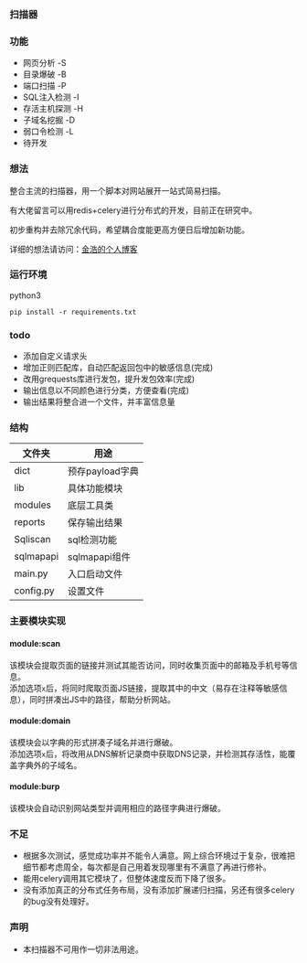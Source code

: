 ### 扫描器

### 功能

- 网页分析 -S
- 目录爆破 -B
- 端口扫描 -P
- SQL注入检测 -I
- 存活主机探测 -H
- 子域名挖掘 -D
- 弱口令检测 -L
- 待开发



### 想法

整合主流的扫描器，用一个脚本对网站展开一站式简易扫描。

有大佬留言可以用redis+celery进行分布式的开发，目前正在研究中。

初步重构并去除冗余代码，希望耦合度能更高方便日后增加新功能。

详细的想法请访问：[金浩的个人博客](https://www.keyboy.xyz/2019/10/29/%E5%85%B3%E4%BA%8E%E4%B8%AA%E4%BA%BA%E7%BC%96%E5%86%99%E7%9A%84web%E6%89%AB%E6%8F%8F%E5%99%A8%E6%A6%82%E8%BF%B0/)



### 运行环境

python3

`pip install -r requirements.txt`


### todo
- 添加自定义请求头
- 增加正则匹配库，自动匹配返回包中的敏感信息(完成)
- 改用grequests库进行发包，提升发包效率(完成)
- 输出信息以不同颜色进行分类，方便查看(完成)
- 输出结果将整合进一个文件，并丰富信息量


### 结构
文件夹 | 用途
--- | ---
dict | 预存payload字典
lib | 具体功能模块
modules | 底层工具类
reports | 保存输出结果
Sqliscan | sql检测功能
sqlmapapi | sqlmapapi组件
main.py | 入口启动文件
config.py | 设置文件


### 主要模块实现
#### module:scan  
该模块会提取页面的链接并测试其能否访问，同时收集页面中的邮箱及手机号等信息。  
添加选项`x`后，将同时爬取页面JS链接，提取其中的中文（易存在注释等敏感信息），同时拼凑出JS中的路径，帮助分析网站。  

#### module:domain  
该模块会以字典的形式拼凑子域名并进行爆破。  
添加选项`x`后，将改用从DNS解析记录商中获取DNS记录，并检测其存活性，能覆盖字典外的子域名。  

#### module:burp
该模块会自动识别网站类型并调用相应的路径字典进行爆破。  


### 不足

- 根据多次测试，感觉成功率并不能令人满意。网上综合环境过于复杂，很难把细节都考虑周全，每次都是自己用着发现哪里有不满意了再进行修补。
- 能用celery调用其它模块了，但整体速度反而下降了很多。
- 没有添加真正的分布式任务布局，没有添加扩展递归扫描，另还有很多celery的bug没有处理好。



### 声明

- 本扫描器不可用作一切非法用途。
